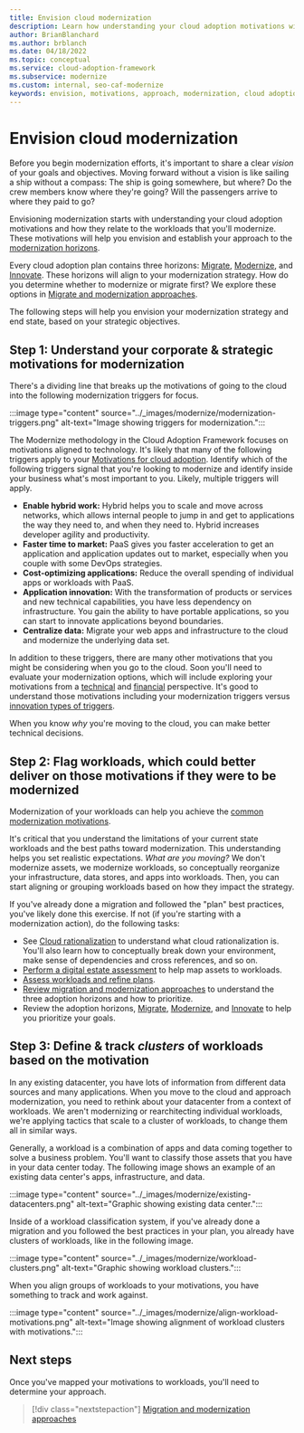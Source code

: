 ```yaml
---
title: Envision cloud modernization
description: Learn how understanding your cloud adoption motivations will help you establish your approach to the modernization horizons, as part of your cloud adoption-related modernization plan.
author: BrianBlanchard
ms.author: brblanch
ms.date: 04/18/2022
ms.topic: conceptual
ms.service: cloud-adoption-framework
ms.subservice: modernize
ms.custom: internal, seo-caf-modernize
keywords: envision, motivations, approach, modernization, cloud adoption framework
---
```

# Envision cloud modernization

Before you begin modernization efforts, it's important to share a clear *vision* of your goals and objectives. Moving forward without a vision is like sailing a ship without a compass: The ship is going somewhere, but where? Do the crew members know where they're going? Will the passengers arrive to where they paid to go?

Envisioning modernization starts with understanding your cloud adoption motivations and how they relate to the workloads that you'll modernize. These motivations will help you envision and establish your approach to the [modernization horizons](../adopt/index.md).

Every cloud adoption plan contains three horizons: [Migrate](../get-started/migrate.md), [Modernize](index.md), and [Innovate](../get-started/innovate.md). These horizons will align to your modernization strategy. How do you determine whether to modernize or migrate first? We explore these options in [Migrate and modernization approaches](../adopt/migrate-modernize-approaches.md).

The following steps will help you envision your modernization strategy and end state, based on your strategic objectives.

## Step 1: Understand your corporate & strategic motivations for modernization

There's a dividing line that breaks up the motivations of going to the cloud into the following modernization triggers for focus.

:::image type="content" source="../_images/modernize/modernization-triggers.png" alt-text="Image showing triggers for modernization.":::

The Modernize methodology in the Cloud Adoption Framework focuses on motivations aligned to technology.
It's likely that many of the following triggers apply to your [Motivations for cloud adoption](../strategy/motivations.md). Identify which of the following triggers signal that you're looking to modernize and identify inside your business what's most important to you. Likely, multiple triggers will apply.

- **Enable hybrid work:** Hybrid helps you to scale and move across networks, which allows internal people to jump in and get to applications the way they need to, and when they need to. Hybrid increases developer agility and productivity.
- **Faster time to market:** PaaS gives you faster acceleration to get an application and application updates out to market, especially when you couple with some DevOps strategies.
- **Cost-optimizing applications:** Reduce the overall spending of individual apps or workloads with PaaS.
- **Application innovation:** With the transformation of products or services and new technical capabilities, you have less dependency on infrastructure. You gain the ability to have portable applications, so you can start to innovate applications beyond boundaries.
- **Centralize data:** Migrate your web apps and infrastructure to the cloud and modernize the underlying data set.

In addition to these triggers, there are many other motivations that you might be considering when you go to the cloud. Soon you'll need to evaluate your modernization options, which will include exploring your motivations from a [technical](evaluate-modernization-options.md#technical-indicators) and [financial](evaluate-modernization-options.md#financial-indicators) perspective. It's good to understand those motivations including your modernization triggers versus [innovation types of triggers](/azure/cloud-adoption-framework/innovate/).

When you know *why* you're moving to the cloud, you can make better technical decisions.

## Step 2: Flag workloads, which could better deliver on those motivations if they were to be modernized

Modernization of your workloads can help you achieve the [common modernization motivations](../strategy/business-outcomes/data-innovations.md#data-innovations).

It's critical that you understand the limitations of your current state workloads and the best paths toward modernization. This understanding helps you set realistic expectations. *What are you moving?* We don't modernize assets, we modernize workloads, so conceptually reorganize your infrastructure, data stores, and apps into workloads. Then, you can start aligning or grouping workloads based on how they impact the strategy.

<!--link to breaking down adopt flow-->

If you've already done a migration and followed the "plan" best practices, you've likely done this exercise. If not (if you're starting with a modernization action), do the following tasks:

- See [Cloud rationalization](/azure/cloud-adoption-framework/digital-estate/5-rs-of-rationalization) to understand what cloud rationalization is. You'll also learn how to conceptually break down your environment, make sense of dependencies and cross references, and so on.
- [Perform a digital estate assessment](../plan/contoso-migration-assessment.md) to help map assets to workloads.
- [Assess workloads and refine plans](/migrate/azure-migration-guide/assess.md).
- [Review migration and modernization approaches](../adopt/migrate-modernize-approaches.md) to understand the three adoption horizons and how to prioritize.
- Review the adoption horizons, [Migrate](./../migrate/index.md), [Modernize](index.md), and [Innovate](../innovate/index.md) to help you prioritize your goals.

## Step 3: Define & track *clusters* of workloads based on the motivation

In any existing datacenter, you have lots of information from different data sources and many applications. When you move to the cloud and approach modernization, you need to rethink about your datacenter from a context of workloads. We aren't modernizing or rearchitecting individual workloads, we're applying tactics that scale to a cluster of workloads, to change them all in similar ways.

Generally, a workload is a combination of apps and data coming together to solve a business problem. You'll want to classify those assets that you have in your data center today. The following image shows an example of an existing data center's apps, infrastructure, and data.

:::image type="content" source="../_images/modernize/existing-datacenters.png" alt-text="Graphic showing existing data center.":::

Inside of a workload classification system, if you've already done a migration and you followed the best practices in your plan, you already have clusters of workloads, like in the following image.

:::image type="content" source="../_images/modernize/workload-clusters.png" alt-text="Graphic showing workload clusters.":::

When you align groups of workloads to your motivations, you have something to track and work against.

:::image type="content" source="../_images/modernize/align-workload-motivations.png" alt-text="Image showing alignment of workload clusters with motivations.":::

## Next steps

Once you've mapped your motivations to workloads, you'll need to determine your approach.

> [!div class="nextstepaction"]
> [Migration and modernization approaches](../adopt/migrate-modernize-approaches.md)
